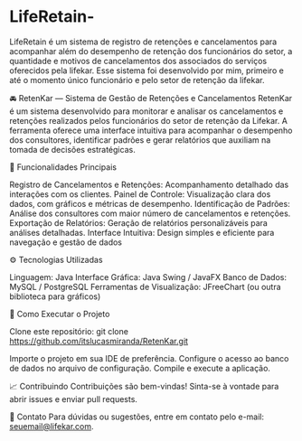 # LifeRetain-
LifeRetain é um sistema de registro de retenções e cancelamentos para acompanhar além do desempenho de retenção dos funcionários do setor, a quantidade e motivos de cancelamentos dos associados do serviços oferecidos pela lifekar. Esse sistema foi desenvolvido por mim, primeiro e até o momento único funcionário e pelo setor de retenção da lifekar.

🚘 RetenKar — Sistema de Gestão de Retenções e Cancelamentos
RetenKar é um sistema desenvolvido para monitorar e analisar os cancelamentos e retenções realizados pelos funcionários do setor de retenção da Lifekar. A ferramenta oferece uma interface intuitiva para acompanhar o desempenho dos consultores, identificar padrões e gerar relatórios que auxiliam na tomada de decisões estratégicas.

📌 Funcionalidades Principais

Registro de Cancelamentos e Retenções: Acompanhamento detalhado das interações com os clientes.
Painel de Controle: Visualização clara dos dados, com gráficos e métricas de desempenho.
Identificação de Padrões: Análise dos consultores com maior número de cancelamentos e retenções.
Exportação de Relatórios: Geração de relatórios personalizáveis para análises detalhadas.
Interface Intuitiva: Design simples e eficiente para navegação e gestão de dados

⚙️ Tecnologias Utilizadas

Linguagem: Java
Interface Gráfica: Java Swing / JavaFX
Banco de Dados: MySQL / PostgreSQL
Ferramentas de Visualização: JFreeChart (ou outra biblioteca para gráficos)

🚀 Como Executar o Projeto

Clone este repositório:
git clone https://github.com/itslucasmiranda/RetenKar.git

Importe o projeto em sua IDE de preferência.
Configure o acesso ao banco de dados no arquivo de configuração.
Compile e execute a aplicação.

📈 Contribuindo
Contribuições são bem-vindas! Sinta-se à vontade para abrir issues e enviar pull requests.

📧 Contato
Para dúvidas ou sugestões, entre em contato pelo e-mail: seuemail@lifekar.com.
